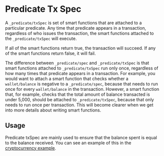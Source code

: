 # Predicate Tx Spec

A `_predicate/txSpec` is set of smart functions that are attached to a particular predicate. Any time that predicate appears in a transaction, regardless of who issues the transaction, the smart functions attached to the `_predicate/txSpec` will execute.

If all of the smart functions return true, the transaction will succeed. If any of the smart functions return false, it will fail.

The difference between `_predicate/spec` and `_predicate/txSpec` is that smart functions attached to `_predicate/txSpec` run only once, regardless of how many times that predicate appears in a transaction. For example, you would want to attach a smart function that checks whether a `wallet/balance` is negative to a `_predicate/spec`, because that needs to run once for every `wallet/balance` in the transaction. However, a smart function that, for example, checks that the total amount of balance transacted is under 5,000, should be attached to `_predicate/txSpec`, because that only needs to run once per transaction. This will become clearer when we get into more details about writing smart functions.

## Usage

Predicate txSpec are mainly used to ensure that the balance spent is equal to the balance received. You can see an example of this in the [cryptocurrency example](/guides/examples/cryptocurrency).

